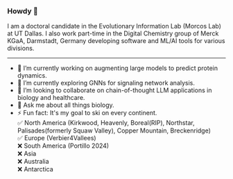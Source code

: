 ### Howdy 👋

I am a doctoral candidate in the Evolutionary Information Lab (Morcos Lab) at UT Dallas. 
I also work part-time in the Digital Chemistry group of Merck KGaA, Darmstadt, Germany developing software and ML/AI tools for various divisions.

------

- 🔭 I’m currently working on augmenting large models to predict protein dynamics.
- 🌱 I’m currently exploring GNNs for signaling network analysis.
- 👯 I’m looking to collaborate on chain-of-thought LLM applications in biology and healthcare.
- 💬 Ask me about all things biology.
- ⚡ Fun fact: It's my goal to ski on every continent.\
  ✅ North America (Kirkwood, Heavenly, Boreal(RIP), Northstar, Palisades(formerly Squaw Valley), Copper Mountain, Breckenridge)\
  ✅ Europe (Verbier4Vallees)\
  ❌ South America (Portillo 2024)\
  ❌ Asia\
  ❌ Australia\
  ❌ Antarctica
